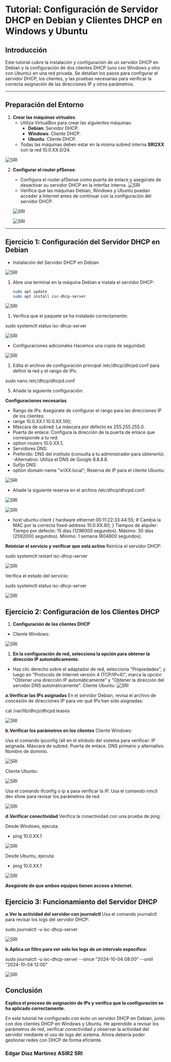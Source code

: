 # Tutorial: Configuración de Servidor DHCP en Debian y Clientes DHCP en Windows y Ubuntu

## Introducción
Este tutorial cubre la instalación y configuración de un servidor DHCP en Debian y la configuración de dos clientes DHCP (uno con Windows y otro con Ubuntu) en una red privada. Se detallan los pasos para configurar el servidor DHCP, los clientes, y las pruebas necesarias para verificar la correcta asignación de las direcciones IP y otros parámetros.

---

## Preparación del Entorno

1. **Crear las máquinas virtuales**:
   - Utiliza VirtualBox para crear las siguientes máquinas:
     - **Debian**: Servidor DHCP.
     - **Windows**: Cliente DHCP.
     - **Ubuntu**: Cliente DHCP.
   - Todas las máquinas deben estar en la misma subred interna **SRI2XX** con la red 10.0.XX.0/24.
   
![SRI](IMAGES/SUBRED.PNG)

2. **Configurar el router pfSense**:
   - Configura el router pfSense como puerta de enlace y asegúrate de desactivar su servidor DHCP en la interfaz interna.
![SRI](IMAGES/IP_PFSENSE.PNG)
   - Verifica que las máquinas Debian, Windows y Ubuntu puedan acceder a Internet antes de continuar con la configuración del servidor DHCP.

    ![SRI](IMAGES/WIN-GOOG.PNG)

    ![SRI](IMAGES/PING_GOOGLE.PNG)
    
---

## Ejercicio 1: Configuración del Servidor DHCP en Debian

- Instalación del Servidor DHCP en Debian

![SRI](IMAGES/IP_dEBIAN.PNG)

1. Abre una terminal en la máquina Debian e instala el servidor DHCP:
   ```bash
   sudo apt update
   sudo apt install isc-dhcp-server
![SRI](IMAGES/ISC-DHCP.PNG)
1. Verifica que el paquete se ha instalado correctamente:

sudo systemctl status isc-dhcp-server

![SRI](IMAGES/SS-LTUN.PNG)

- Configuraciones adicionales
Hacemos una copia de seguridad:

![SRI](IMAGES/COPIA-SEG.PNG)

1. Edita el archivo de configuración principal /etc/dhcp/dhcpd.conf para definir la red y el rango de IPs:

sudo nano /etc/dhcp/dhcpd.conf

5. Añade la siguiente configuración:

 **Configuraciones necesarias**
- Rango de IPs: Asegúrate de configurar el rango para las direcciones IP de los clientes:
- range 10.0.XX.1 10.0.XX.100;
- Máscara de subred: La máscara por defecto es 255.255.255.0.
- Puerta de enlace: Configura la dirección de la puerta de enlace que corresponde a tu red:
- option routers 10.0.XX.1;
- Servidores DNS:
- Preferido: DNS del instituto (consulta a tu administrador para obtenerlo).
-Alternativo: Utiliza el DNS de Google 8.8.8.8.
- Sufijo DNS:
- option domain-name "sriXX.local";
Reserva de IP para el cliente Ubuntu:

![SRI](IMAGES/DCHP-CONF.PNG)

- Añade la siguiente reserva en el archivo /etc/dhcp/dhcpd.conf:

![SRI](IMAGES/reservas.PNG)

![SRI](IMAGES/reser-ubun.PNG)

- host ubuntu-client {
    hardware ethernet 00:11:22:33:44:55;  # Cambia la MAC por la correcta
    fixed-address 10.0.XX.60;
}
Tiempos de alquiler:
Tiempo por defecto: 15 días (1296000 segundos).
Máximo: 30 días (2592000 segundos).
Mínimo: 1 semana (604800 segundos).

**Reiniciar el servicio y verificar que está activo**
Reinicia el servidor DHCP:

sudo systemctl restart isc-dhcp-server

![SRI](IMAGES/SYSTEMCTL.PNG)

Verifica el estado del servicio:


sudo systemctl status isc-dhcp-server

![SRI](IMAGES/restart-status.PNG)

## Ejercicio 2: Configuración de los Clientes DHCP
1. **Configuración de los clientes DHCP**
- Cliente Windows:

![SRI](IMAGES/dhcp-win.PNG)

1. **En la configuración de red, selecciona la opción para obtener la dirección IP automáticamente.**
- Haz clic derecho sobre el adaptador de red, selecciona "Propiedades", y luego en "Protocolo de Internet versión 4 (TCP/IPv4)", marca la opción "Obtener una dirección IP automáticamente" y "Obtener la dirección del servidor DNS automáticamente".
Cliente Ubuntu:
![SRI](IMAGES/reser-ubun.PNG)

**a.Verificar las IPs asignadas**
En el servidor Debian, revisa el archivo de concesión de direcciones IP para ver qué IPs han sido asignadas:

cat /var/lib/dhcp/dhcpd.leases

![SRI](IMAGES/LEASES-FINAL.PNG)

**b.Verificar los parámetros en los clientes**
Cliente Windows:

Usa el comando ipconfig /all en el símbolo del sistema para verificar:
IP asignada.
Máscara de subred.
Puerta de enlace.
DNS primario y alternativo.
Nombre de dominio.

![SRI](IMAGES/ipconfigwi.PNG)

Cliente Ubuntu:

![SRI](IMAGES/ipaubu.PNG)

Usa el comando ifconfig o ip a para verificar la IP.
Usa el comando nmcli dev show para revisar los parámetros de red.

![SRI](IMAGES/nmcli.PNG)

**d.Verificar conectividad**
Verifica la conectividad con una prueba de ping:

Desde Windows, ejecuta:

- ping 10.0.XX.1

![SRI](IMAGES/pingwi.PNG)

Desde Ubuntu, ejecuta:

- ping 10.0.XX.1

![SRI](IMAGES/pingubu.PNG)

**Asegúrate de que ambos equipos tienen acceso a Internet.**

## Ejercicio 3: Funcionamiento del Servidor DHCP

**a.Ver la actividad del servidor con journalctl**
Usa el comando journalctl para revisar los logs del servidor DHCP:

sudo journalctl -u isc-dhcp-server

![SRI](IMAGES/journal-u.PNG)

**b.Aplica un filtro para ver solo los logs de un intervalo específico:**

sudo journalctl -u isc-dhcp-server --since "2024-10-04 08:00" --until "2024-10-04 12:00"

![SRI](IMAGES/jour.PNG)

## Conclusión

**Explica el proceso de asignación de IPs y verifica que la configuración se ha aplicado correctamente.**

En este tutorial he configurado con éxito un servidor DHCP en Debian, junto con dos clientes DHCP en Windows y Ubuntu. He aprendido a revisar los parámetros de red, verificar conectividad y observar la actividad del servidor mediante el uso de logs del sistema. Ahora debería poder gestionar redes con DHCP de forma eficiente.


### Edgar Diaz Martinez ASIR2 SRI